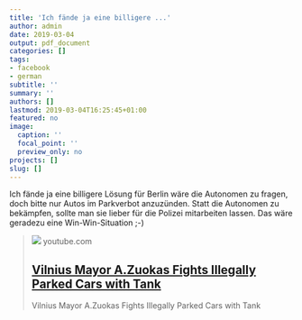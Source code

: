 ```yaml
---
title: 'Ich fände ja eine billigere ...'
author: admin
date: 2019-03-04
output: pdf_document
categories: []
tags:
- facebook
- german
subtitle: ''
summary: ''
authors: []
lastmod: 2019-03-04T16:25:45+01:00
featured: no
image:
  caption: ''
  focal_point: ''
  preview_only: no
projects: []
slug: []
---
```

Ich fände ja eine billigere Lösung für Berlin wäre die Autonomen zu fragen, doch bitte nur Autos im Parkverbot anzuzünden. Statt die Autonomen zu bekämpfen, sollte man sie lieber für die Polizei mitarbeiten lassen. Das wäre geradezu eine Win-Win-Situation ;-)
> [![](https://i.ytimg.com/vi/V-fWN0FmcIU/hqdefault.jpg)](https://www.youtube.com/watch?v=V-fWN0FmcIU)
> youtube.com
> ## [Vilnius Mayor A.Zuokas Fights Illegally Parked Cars with Tank](https://www.youtube.com/watch?v=V-fWN0FmcIU)
>
>Vilnius Mayor A.Zuokas Fights Illegally Parked Cars with Tank

